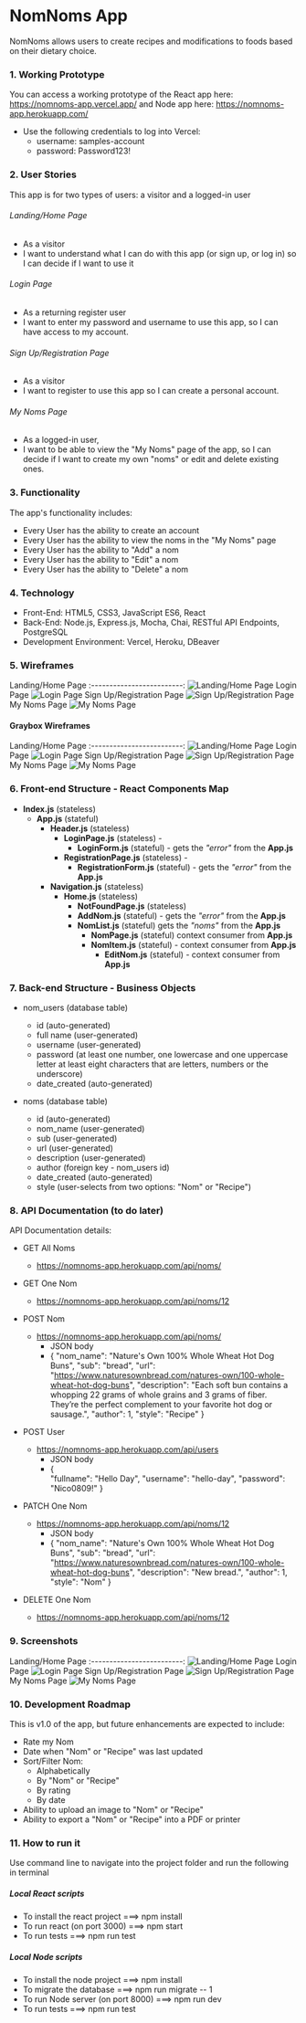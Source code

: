# NomNoms App
NomNoms allows users to create recipes and modifications to foods based on their dietary choice.



### 1. Working Prototype
You can access a working prototype of the React app here: https://nomnoms-app.vercel.app/ and Node app here: https://nomnoms-app.herokuapp.com/
* Use the following credentials to log into Vercel:
  * username: samples-account
  * password: Password123!



### 2. User Stories
This app is for two types of users: a visitor and a logged-in user

###### Landing/Home Page
* As a visitor
* I want to understand what I can do with this app (or sign up, or log in) so I can decide if I want to use it

###### Login Page
* As a returning register user
* I want to enter my password and username to use this app, so I can have access to my account.

###### Sign Up/Registration Page
* As a visitor
* I want to register to use this app so I can create a personal account.

###### My Noms Page
* As a logged-in user,
* I want to be able to view the "My Noms" page of the app, so I can decide if I want to create my own "noms" or edit and delete existing ones.



### 3. Functionality
The app's functionality includes:
* Every User has the ability to create an account
* Every User has the ability to view the noms in the "My Noms" page
* Every User has the ability to "Add" a nom
* Every User has the ability to "Edit" a nom
* Every User has the ability to "Delete" a nom



### 4. Technology
* Front-End: HTML5, CSS3, JavaScript ES6, React
* Back-End: Node.js, Express.js, Mocha, Chai, RESTful API Endpoints, PostgreSQL 
* Development Environment: Vercel, Heroku, DBeaver



### 5. Wireframes
Landing/Home Page
:-------------------------:
![Landing/Home Page](/github-images/wireframes/landing-home-page.jpg)
Login Page
![Login Page](/github-images/wireframes/sign-in-page.jpg)
Sign Up/Registration Page
![Sign Up/Registration Page](/github-images/wireframes/sign-up-registration-page.jpg)
My Noms Page
![My Noms Page](/github-images/wireframes/your-noms-page.jpg)

#### Graybox Wireframes
Landing/Home Page
:-------------------------:
![Landing/Home Page](/github-images/graybox-wireframes/home-page.png)
Login Page
![Login Page](/github-images/graybox-wireframes/login-page.png)
Sign Up/Registration Page
![Sign Up/Registration Page](/github-images/graybox-wireframes/sign-up-form.png)
My Noms Page
![My Noms Page](/github-images/graybox-wireframes/your-noms-page.png)



### 6. Front-end Structure - React Components Map
* __Index.js__ (stateless)
    * __App.js__ (stateful)
        * __Header.js__ (stateless)
            * __LoginPage.js__ (stateless) -
                * __LoginForm.js__ (stateful) - gets the _"error"_ from the __App.js__
            * __RegistrationPage.js__ (stateless) -
                * __RegistrationForm.js__ (stateful) - gets the _"error"_ from the __App.js__
        * __Navigation.js__ (stateless)
            * __Home.js__ (stateless)
                * __NotFoundPage.js__ (stateless)
                * __AddNom.js__ (stateful) - gets the _"error"_ from the __App.js__
                * __NomList.js__ (stateful) gets the _"noms"_ from the __App.js__
                    * __NomPage.js__ (stateful) context consumer from __App.js__
                    * __NomItem.js__ (stateful) - context consumer from __App.js__
                        * __EditNom.js__ (stateful) - context consumer from __App.js__



### 7. Back-end Structure - Business Objects
* nom_users (database table)
    * id (auto-generated)
    * full name (user-generated)
    * username (user-generated)
    * password (at least one number, one lowercase and one uppercase letter at least eight characters that are letters, numbers or the underscore)
    * date_created (auto-generated)

* noms (database table)
    * id (auto-generated)
    * nom_name (user-generated)
    * sub (user-generated)
    * url (user-generated)
    * description (user-generated)
    * author (foreign key - nom_users id)
    * date_created (auto-generated)
    * style (user-selects from two options: "Nom" or "Recipe")



### 8. API Documentation (to do later)
API Documentation details:
* GET All Noms
    * https://nomnoms-app.herokuapp.com/api/noms/

* GET One Nom
    * https://nomnoms-app.herokuapp.com/api/noms/12

* POST Nom
    * https://nomnoms-app.herokuapp.com/api/noms/
        * JSON body
        *   {
                "nom_name": "Nature's Own 100% Whole Wheat Hot Dog Buns",
                "sub": "bread",
                "url": "https://www.naturesownbread.com/natures-own/100-whole-wheat-hot-dog-buns",
                "description": "Each soft bun contains a whopping 22 grams of whole grains and 3 grams of fiber. They’re the perfect complement to your favorite hot dog or sausage.",
                "author": 1,
                "style": "Recipe"
            }

* POST User
    * https://nomnoms-app.herokuapp.com/api/users
        * JSON body
        *   {  
                "fullname": "Hello Day",
                "username": "hello-day",
                "password": "Nico0809!"
            }

* PATCH One Nom
    * https://nomnoms-app.herokuapp.com/api/noms/12
        * JSON body
        *   {
                "nom_name": "Nature's Own 100% Whole Wheat Hot Dog Buns",
                "sub": "bread",
                "url": "https://www.naturesownbread.com/natures-own/100-whole-wheat-hot-dog-buns",
                "description": "New bread.",
                "author": 1,
                "style": "Nom"
            }

* DELETE One Nom
    * https://nomnoms-app.herokuapp.com/api/noms/12



### 9. Screenshots
Landing/Home Page
:-------------------------:
![Landing/Home Page](/github-images/screenshots/home-page-screen.png)
Login Page
![Login Page](/github-images/screenshots/login-screen.png)
Sign Up/Registration Page
![Sign Up/Registration Page](/github-images/screenshots/register-screen.png)
My Noms Page
![My Noms Page](/github-images/screenshots/my-noms-screen.png)



### 10. Development Roadmap
This is v1.0 of the app, but future enhancements are expected to include:
* Rate my Nom
* Date when "Nom" or "Recipe" was last updated
* Sort/Filter Nom:
  * Alphabetically
  * By "Nom" or "Recipe"
  * By rating
  * By date
* Ability to upload an image to "Nom" or "Recipe"
* Ability to export a "Nom" or "Recipe" into a PDF or printer  



### 11. How to run it
Use command line to navigate into the project folder and run the following in terminal

##### Local React scripts
* To install the react project ===> npm install
* To run react (on port 3000) ===> npm start
* To run tests ===> npm run test

##### Local Node scripts
* To install the node project ===> npm install
* To migrate the database ===> npm run migrate -- 1
* To run Node server (on port 8000) ===> npm run dev
* To run tests ===> npm run test
